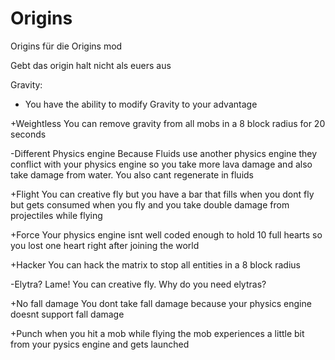 # Origins
Origins für die Origins mod

Gebt das origin halt nicht als euers aus

Gravity:

  + You have the ability to modify Gravity to your advantage
  
  +Weightless
    You can remove gravity from all mobs in a 8 block radius for 20 seconds
    
  -Different Physics engine
    Because Fluids use another physics engine they conflict with your physics engine so you take more lava damage and also take damage from water. You also cant regenerate in fluids
    
  +Flight
    You can creative fly but you have a bar that fills when you dont fly but gets consumed when you fly and you take double damage from projectiles while flying
    
  +Force
    Your physics engine isnt well coded enough to hold 10 full hearts so you lost one heart right after joining the world
    
  +Hacker
    You can hack the matrix to stop all entities in a 8 block radius
    
  -Elytra?
    Lame! You can creative fly. Why do you need elytras?
    
  +No fall damage
    You dont take fall damage because your physics engine doesnt support fall damage
    
  +Punch
    when you hit a mob while flying the mob experiences a little bit from your pysics engine and gets launched
    
